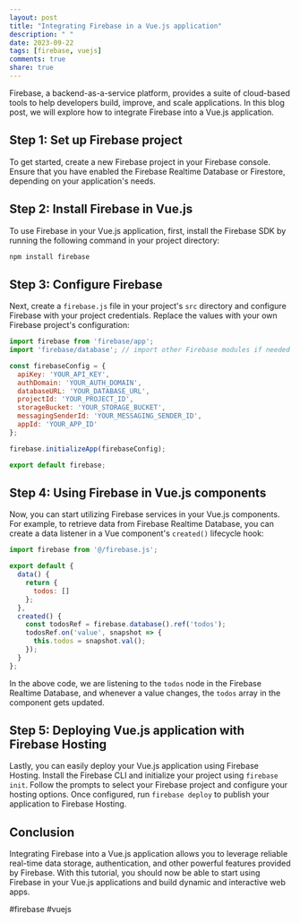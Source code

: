 ```yaml
---
layout: post
title: "Integrating Firebase in a Vue.js application"
description: " "
date: 2023-09-22
tags: [firebase, vuejs]
comments: true
share: true
---
```


Firebase, a backend-as-a-service platform, provides a suite of cloud-based tools to help developers build, improve, and scale applications. In this blog post, we will explore how to integrate Firebase into a Vue.js application.

## Step 1: Set up Firebase project

To get started, create a new Firebase project in your Firebase console. Ensure that you have enabled the Firebase Realtime Database or Firestore, depending on your application's needs.

## Step 2: Install Firebase in Vue.js

To use Firebase in your Vue.js application, first, install the Firebase SDK by running the following command in your project directory:

```bash
npm install firebase
```

## Step 3: Configure Firebase

Next, create a `firebase.js` file in your project's `src` directory and configure Firebase with your project credentials. Replace the values with your own Firebase project's configuration:

```javascript
import firebase from 'firebase/app';
import 'firebase/database'; // import other Firebase modules if needed

const firebaseConfig = {
  apiKey: 'YOUR_API_KEY',
  authDomain: 'YOUR_AUTH_DOMAIN',
  databaseURL: 'YOUR_DATABASE_URL',
  projectId: 'YOUR_PROJECT_ID',
  storageBucket: 'YOUR_STORAGE_BUCKET',
  messagingSenderId: 'YOUR_MESSAGING_SENDER_ID',
  appId: 'YOUR_APP_ID'
};

firebase.initializeApp(firebaseConfig);

export default firebase;
```

## Step 4: Using Firebase in Vue.js components

Now, you can start utilizing Firebase services in your Vue.js components. For example, to retrieve data from Firebase Realtime Database, you can create a data listener in a Vue component's `created()` lifecycle hook:

```javascript
import firebase from '@/firebase.js';

export default {
  data() {
    return {
      todos: []
    };
  },
  created() {
    const todosRef = firebase.database().ref('todos');
    todosRef.on('value', snapshot => {
      this.todos = snapshot.val();
    });
  }
};
```

In the above code, we are listening to the `todos` node in the Firebase Realtime Database, and whenever a value changes, the `todos` array in the component gets updated.

## Step 5: Deploying Vue.js application with Firebase Hosting

Lastly, you can easily deploy your Vue.js application using Firebase Hosting. Install the Firebase CLI and initialize your project using `firebase init`. Follow the prompts to select your Firebase project and configure your hosting options. Once configured, run `firebase deploy` to publish your application to Firebase Hosting.

## Conclusion

Integrating Firebase into a Vue.js application allows you to leverage reliable real-time data storage, authentication, and other powerful features provided by Firebase. With this tutorial, you should now be able to start using Firebase in your Vue.js applications and build dynamic and interactive web apps.

#firebase #vuejs